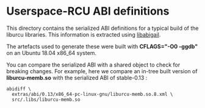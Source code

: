 <!--
SPDX-FileCopyrightText: 2023 EfficiOS Inc.

SPDX-License-Identifier: CC-BY-4.0
-->

# Userspace-RCU ABI definitions

This directory contains the serialized ABI definitions for a typical build of
the liburcu libraries. This information is extracted using
[libabigail](https://sourceware.org/libabigail/).

The artefacts used to generate these were built with **CFLAGS="-O0 -ggdb"** on
an Ubuntu 18.04 x86_64 system.

You can compare the serialized ABI with a shared object to check for breaking
changes. For example, here we compare an in-tree built version of
**liburcu-memb.so** with the serialized ABI of stable-0.13 :

````
abidiff \
  extras/abi/0.13/x86_64-pc-linux-gnu/liburcu-memb.so.8.xml \
  src/.libs/liburcu-memb.so
````
